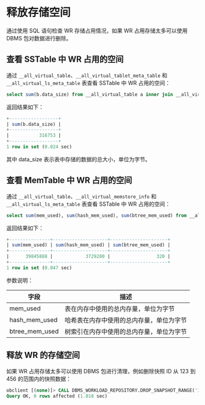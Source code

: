 # 释放存储空间

通过使用 SQL 语句检查 WR 存储占用情况，如果 WR 占用存储太多可以使用 DBMS 包对数据进行删除。

## 查看 SSTable 中 WR 占用的空间

通过 `__all_virtual_table`、`__all_virtual_tablet_meta_table` 和 `__all_virtual_ls_meta_table` 表查看 SSTable 中 WR 占用的空间：

```sql
select sum(b.data_size) from __all_virtual_table a inner join __all_virtual_tablet_meta_table b on a.tenant_id=b.tenant_id and a.tablet_id=b.tablet_id left join __all_virtual_ls_meta_table c on b.tenant_id=c.tenant_id and b.ls_id = c.ls_id and b.svr_ip=c.svr_ip and b.svr_port = c.svr_port where a.table_name like "__wr_%" and a.tablet_id != 0;
```

返回结果如下：

```sql
+------------------+
| sum(b.data_size) |
+------------------+
|           316753 |
+------------------+
1 row in set (0.024 sec)
```

其中 data_size 表示表中存储的数据的总大小，单位为字节。

## 查看 MemTable 中 WR 占用的空间

通过 `__all_virtual_table`、`__all_virtual_memstore_info` 和 `__all_virtual_ls_meta_table` 表查看 SSTable 中 WR 占用的空间：

```sql
select sum(mem_used), sum(hash_mem_used), sum(btree_mem_used) from __all_virtual_table a inner join __all_virtual_memstore_info b on a.tenant_id=b.tenant_id and a.tablet_id=b.tablet_id left join __all_virtual_ls_meta_table c on b.tenant_id=c.tenant_id and b.ls_id = c.ls_id and b.svr_ip=c.svr_ip and b.svr_port = c.svr_port where a.table_name like "__wr%" and a.tablet_id != 0;
```

返回结果如下：

```sql
+---------------+--------------------+---------------------+
| sum(mem_used) | sum(hash_mem_used) | sum(btree_mem_used) |
+---------------+--------------------+---------------------+
|      39845888 |            3729280 |                 320 |
+---------------+--------------------+---------------------+
1 row in set (0.047 sec)
```

参数说明：

| 字段 | 描述 |
|------|-----|
| mem_used | 表在内存中使用的总内存量，单位为字节 |
| hash_mem_used | 哈希表在内存中使用的总内存量，单位为字节|
| btree_mem_used | 树索引在内存中使用的总内存量，单位为字节 |

## 释放 WR 的存储空间

如果 WR 占用存储太多可以使用 DBMS 包进行清理，例如删除快照 ID 从 123 到 456 的范围内的快照数据：

```sql
obclient [(none)]> CALL DBMS_WORKLOAD_REPOSITORY.DROP_SNAPSHOT_RANGE('123','456');
Query OK, 0 rows affected (1.018 sec)
```
